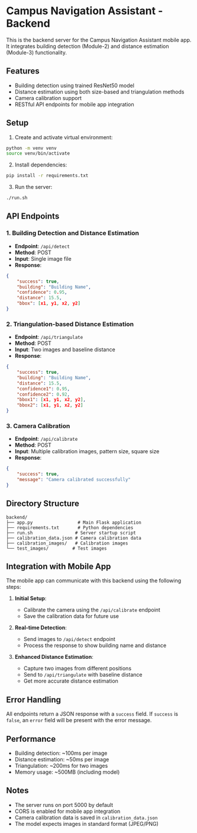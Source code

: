 # Campus Navigation Assistant - Backend

This is the backend server for the Campus Navigation Assistant mobile app. It integrates building detection (Module-2) and distance estimation (Module-3) functionality.

## Features

- Building detection using trained ResNet50 model
- Distance estimation using both size-based and triangulation methods
- Camera calibration support
- RESTful API endpoints for mobile app integration

## Setup

1. Create and activate virtual environment:
```bash
python -m venv venv
source venv/bin/activate
```

2. Install dependencies:
```bash
pip install -r requirements.txt
```

3. Run the server:
```bash
./run.sh
```

## API Endpoints

### 1. Building Detection and Distance Estimation
- **Endpoint**: `/api/detect`
- **Method**: POST
- **Input**: Single image file
- **Response**:
```json
{
    "success": true,
    "building": "Building Name",
    "confidence": 0.95,
    "distance": 15.5,
    "bbox": [x1, y1, x2, y2]
}
```

### 2. Triangulation-based Distance Estimation
- **Endpoint**: `/api/triangulate`
- **Method**: POST
- **Input**: Two images and baseline distance
- **Response**:
```json
{
    "success": true,
    "building": "Building Name",
    "distance": 15.5,
    "confidence1": 0.95,
    "confidence2": 0.92,
    "bbox1": [x1, y1, x2, y2],
    "bbox2": [x1, y1, x2, y2]
}
```

### 3. Camera Calibration
- **Endpoint**: `/api/calibrate`
- **Method**: POST
- **Input**: Multiple calibration images, pattern size, square size
- **Response**:
```json
{
    "success": true,
    "message": "Camera calibrated successfully"
}
```

## Directory Structure

```
backend/
├── app.py                 # Main Flask application
├── requirements.txt       # Python dependencies
├── run.sh                # Server startup script
├── calibration_data.json # Camera calibration data
├── calibration_images/   # Calibration images
└── test_images/         # Test images
```

## Integration with Mobile App

The mobile app can communicate with this backend using the following steps:

1. **Initial Setup**:
   - Calibrate the camera using the `/api/calibrate` endpoint
   - Save the calibration data for future use

2. **Real-time Detection**:
   - Send images to `/api/detect` endpoint
   - Process the response to show building name and distance

3. **Enhanced Distance Estimation**:
   - Capture two images from different positions
   - Send to `/api/triangulate` with baseline distance
   - Get more accurate distance estimation

## Error Handling

All endpoints return a JSON response with a `success` field. If `success` is `false`, an `error` field will be present with the error message.

## Performance

- Building detection: ~100ms per image
- Distance estimation: ~50ms per image
- Triangulation: ~200ms for two images
- Memory usage: ~500MB (including model)

## Notes

- The server runs on port 5000 by default
- CORS is enabled for mobile app integration
- Camera calibration data is saved in `calibration_data.json`
- The model expects images in standard format (JPEG/PNG) 